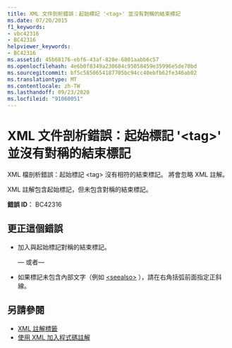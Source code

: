 ```yaml
---
title: XML 文件剖析錯誤：起始標記 '<tag>' 並沒有對稱的結束標記
ms.date: 07/20/2015
f1_keywords:
- vbc42316
- BC42316
helpviewer_keywords:
- BC42316
ms.assetid: 45b68176-ebf6-43af-820e-6801aabb6c57
ms.openlocfilehash: 4e6b0f8349a230684c95058459e35996e5de70bd
ms.sourcegitcommit: bf5c5850654187705bc94cc40ebfb62fe346ab02
ms.translationtype: MT
ms.contentlocale: zh-TW
ms.lasthandoff: 09/23/2020
ms.locfileid: "91060051"
---
```

# <a name="xml-documentation-parse-error-start-tag-tag-doesnt-have-a-matching-end-tag"></a>XML 文件剖析錯誤：起始標記 '\<tag>' 並沒有對稱的結束標記

XML 檔剖析錯誤：起始標記 \<tag> 沒有相符的結束標記。 將會忽略 XML 註解。  
  
 XML 註解包含起始標記，但未包含對稱的結束標記。  
  
 **錯誤 ID︰** BC42316  
  
## <a name="to-correct-this-error"></a>更正這個錯誤  
  
- 加入與起始標記對稱的結束標記。  
  
     — 或者—  
  
- 如果標記未包含內部文字（例如 [\<seealso>](../language-reference/xmldoc/seealso.md) ），請在右角括弧前面指定正斜線。  
  
## <a name="see-also"></a>另請參閱

- [XML 註解標籤](../language-reference/xmldoc/index.md)
- [使用 XML 加入程式碼註解](../programming-guide/program-structure/documenting-your-code-with-xml.md)
